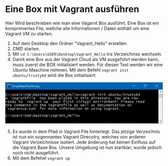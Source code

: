 # Eine Box mit Vagrant ausführen
Hier Wird beschrieben wie man eine Vagarnt Box ausführt. Eine Box ist ein komprimiertes File, wellche alle Informationen / Daten enthält um eine Vagrant VM zu starten.

1) Auf dem Desktop den Ordner "Vagrant_Hello" erstellen.
2) CMD starten.
3) Mit `cd C:\Users\USER\Desktop\Vagrant_Hello` ins Verzeichniss wechseln.
4) Damit eine Box aus der Vagrant Cloud als VM ausgeführt werden kann, muss zuerst die BOX initialisiert werden.
Für diesen Test werden wir eine Ubuntu Maschine nehmen.
Mit dem Befehl `vagrant init ubuntu/trusty64` wird die Box initialisiert:

![alt text](https://github.com/harbinde/VA-ITSE17b-Vagrant-Docker/blob/master/Vagrant/Einleitung/IMG/vagrant_init_hello.JPG)

5) Es wurde in dem Pfad in Vagrant File hinterlegt. Das jetzige Verzeichnis ist nun ein sogennantes Vagrant Direcotry, welches von anderen Vagrant Verzeichnisse isoliert. Jede änderung hat keinen Einfluss auf die Vagrant Base Box. Unsere Umgebung ist nun startklar, wurde jedoch noch nicht ausgeführt.
6) Mit dem Befehel `vagrant up`
